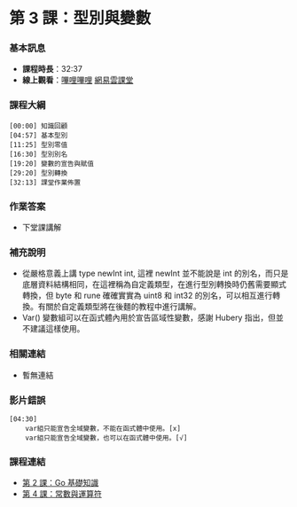第 3 課：型別與變數
==========================

### 基本訊息

- **課程時長**：32:37
- **線上觀看**：[嗶哩嗶哩](https://www.bilibili.com/video/BV1p3411y7os) [網易雲課堂](http://study.163.com/course/courseLearn.htm?courseId=306002#/learn/video?lessonId=421014&courseId=306002)

### 課程大綱

	[00:00] 知識回顧
	[04:57] 基本型別
	[11:25] 型別零值
	[16:30] 型別別名
	[19:20] 變數的宣告與賦值
	[29:20] 型別轉換
	[32:13] 課堂作業佈置
	
### 作業答案

- 下堂課講解

### 補充說明

- 從嚴格意義上講 type newInt int, 這裡 newInt 並不能說是 int 的別名，而只是底層資料結構相同，在這裡稱為自定義類型，在進行型別轉換時仍舊需要顯式轉換，但 byte 和 rune 確確實實為 uint8 和 int32 的別名，可以相互進行轉換。有關於自定義類型將在後麵的教程中進行講解。
- Var() 變數組可以在函式體內用於宣告區域性變數，感謝 Hubery 指出，但並不建議這樣使用。

### 相關連結

- 暫無連結

### 影片錯誤
	[04:30]
		var組只能宣告全域變數，不能在函式體中使用。[x]
		var組只能宣告全域變數，也可以在函式體中使用。[√]


### 課程連結

- [第 2 課：Go 基礎知識](lecture2.md)
- [第 4 課：常數與運算符](lecture4.md)
